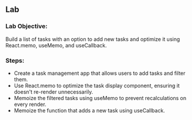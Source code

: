 ## Lab
### Lab Objective:
Build a list of tasks with an option to add new tasks and optimize it using React.memo, useMemo,
and useCallback.

### Steps:
* Create a task management app that allows users to add tasks and filter them.
* Use React.memo to optimize the task display component, ensuring it doesn't re-render unnecessarily.
* Memoize the filtered tasks using useMemo to prevent recalculations on every render.
* Memoize the function that adds a new task using useCallback.
